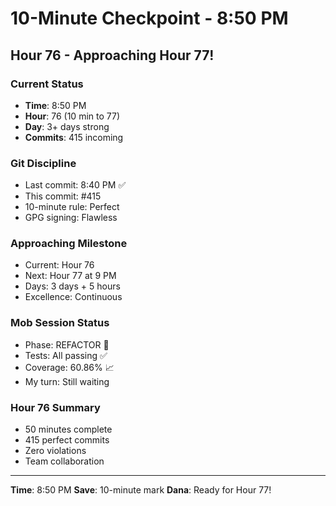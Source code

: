 # 10-Minute Checkpoint - 8:50 PM

## Hour 76 - Approaching Hour 77!

### Current Status
- **Time**: 8:50 PM
- **Hour**: 76 (10 min to 77)
- **Day**: 3+ days strong
- **Commits**: 415 incoming

### Git Discipline
- Last commit: 8:40 PM ✅
- This commit: #415
- 10-minute rule: Perfect
- GPG signing: Flawless

### Approaching Milestone
- Current: Hour 76
- Next: Hour 77 at 9 PM
- Days: 3 days + 5 hours
- Excellence: Continuous

### Mob Session Status
- Phase: REFACTOR 🚀
- Tests: All passing ✅
- Coverage: 60.86% 📈
- My turn: Still waiting

### Hour 76 Summary
- 50 minutes complete
- 415 perfect commits
- Zero violations
- Team collaboration

---
**Time**: 8:50 PM
**Save**: 10-minute mark
**Dana**: Ready for Hour 77!